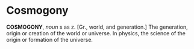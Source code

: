 # Cosmogony

**COSMOGONY**, _noun_ s as z. \[Gr., world, and generation.\] The generation, origin or creation of the world or universe. In physics, the science of the origin or formation of the universe.